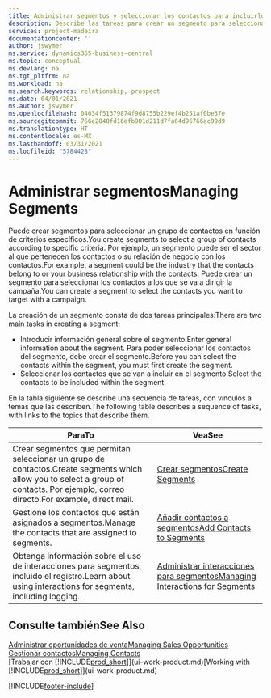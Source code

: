 ```yaml
---
title: Administrar segmentos y seleccionar los contactos para incluirlos | Documentos de Microsoft
description: Describe las tareas para crear un segmento para seleccionar un grupo de contactos según criterios específicos, por ejemplo, contactos de un determinado sector al que desee dirigirse.
services: project-madeira
documentationcenter: ''
author: jswymer
ms.service: dynamics365-business-central
ms.topic: conceptual
ms.devlang: na
ms.tgt_pltfrm: na
ms.workload: na
ms.search.keywords: relationship, prospect
ms.date: 04/01/2021
ms.author: jswymer
ms.openlocfilehash: 04034f51379874f9d8755b229ef4b251af0be37e
ms.sourcegitcommit: 766e2840fd16efb901d211d7fa64d96766ac99d9
ms.translationtype: HT
ms.contentlocale: es-MX
ms.lasthandoff: 03/31/2021
ms.locfileid: "5784428"
---
```

# <a name="managing-segments"></a><span data-ttu-id="e8441-103">Administrar segmentos</span><span class="sxs-lookup"><span data-stu-id="e8441-103">Managing Segments</span></span>
<span data-ttu-id="e8441-104">Puede crear segmentos para seleccionar un grupo de contactos en función de criterios específicos.</span><span class="sxs-lookup"><span data-stu-id="e8441-104">You create segments to select a group of contacts according to specific criteria.</span></span> <span data-ttu-id="e8441-105">Por ejemplo, un segmento puede ser el sector al que pertenecen los contactos o su relación de negocio con los contactos.</span><span class="sxs-lookup"><span data-stu-id="e8441-105">For example, a segment could be the industry that the contacts belong to or your business relationship with the contacts.</span></span> <span data-ttu-id="e8441-106">Puede crear un segmento para seleccionar los contactos a los que se va a dirigir la campaña.</span><span class="sxs-lookup"><span data-stu-id="e8441-106">You can create a segment to select the contacts you want to target with a campaign.</span></span>

<span data-ttu-id="e8441-107">La creación de un segmento consta de dos tareas principales:</span><span class="sxs-lookup"><span data-stu-id="e8441-107">There are two main tasks in creating a segment:</span></span>

* <span data-ttu-id="e8441-108">Introducir información general sobre el segmento.</span><span class="sxs-lookup"><span data-stu-id="e8441-108">Enter general information about the segment.</span></span> <span data-ttu-id="e8441-109">Para poder seleccionar los contactos del segmento, debe crear el segmento.</span><span class="sxs-lookup"><span data-stu-id="e8441-109">Before you can select the contacts within the segment, you must first create the segment.</span></span>
* <span data-ttu-id="e8441-110">Seleccionar los contactos que se van a incluir en el segmento.</span><span class="sxs-lookup"><span data-stu-id="e8441-110">Select the contacts to be included within the segment.</span></span>

<span data-ttu-id="e8441-111">En la tabla siguiente se describe una secuencia de tareas, con vínculos a temas que las describen.</span><span class="sxs-lookup"><span data-stu-id="e8441-111">The following table describes a sequence of tasks, with links to the topics that describe them.</span></span>

| <span data-ttu-id="e8441-112">Para</span><span class="sxs-lookup"><span data-stu-id="e8441-112">To</span></span> | <span data-ttu-id="e8441-113">Vea</span><span class="sxs-lookup"><span data-stu-id="e8441-113">See</span></span> |
| --- | --- |
| <span data-ttu-id="e8441-114">Crear segmentos que permitan seleccionar un grupo de contactos.</span><span class="sxs-lookup"><span data-stu-id="e8441-114">Create segments which allow you to select a group of contacts.</span></span> <span data-ttu-id="e8441-115">Por ejemplo, correo directo.</span><span class="sxs-lookup"><span data-stu-id="e8441-115">For example, direct mail.</span></span> |[<span data-ttu-id="e8441-116">Crear segmentos</span><span class="sxs-lookup"><span data-stu-id="e8441-116">Create Segments</span></span>](marketing-how-create-segment.md) |
| <span data-ttu-id="e8441-117">Gestione los contactos que están asignados a segmentos.</span><span class="sxs-lookup"><span data-stu-id="e8441-117">Manage the contacts that are assigned to segments.</span></span> |[<span data-ttu-id="e8441-118">Añadir contactos a segmentos</span><span class="sxs-lookup"><span data-stu-id="e8441-118">Add Contacts to Segments</span></span>](marketing-add-contact-segment.md) |
| <span data-ttu-id="e8441-119">Obtenga información sobre el uso de interacciones para segmentos, incluido el registro.</span><span class="sxs-lookup"><span data-stu-id="e8441-119">Learn about using interactions for segments, including logging.</span></span> |[<span data-ttu-id="e8441-120">Administrar interacciones para segmentos</span><span class="sxs-lookup"><span data-stu-id="e8441-120">Managing Interactions for Segments</span></span>](marketing-interaction-segments.md) |

## <a name="see-also"></a><span data-ttu-id="e8441-121">Consulte también</span><span class="sxs-lookup"><span data-stu-id="e8441-121">See Also</span></span>
[<span data-ttu-id="e8441-122">Administrar oportunidades de venta</span><span class="sxs-lookup"><span data-stu-id="e8441-122">Managing Sales Opportunities</span></span>](marketing-manage-sales-opportunities.md)  
[<span data-ttu-id="e8441-123">Gestionar contactos</span><span class="sxs-lookup"><span data-stu-id="e8441-123">Managing Contacts</span></span>](marketing-contacts.md)  
<span data-ttu-id="e8441-124">[Trabajar con [!INCLUDE[prod_short](includes/prod_short.md)]](ui-work-product.md)</span><span class="sxs-lookup"><span data-stu-id="e8441-124">[Working with [!INCLUDE[prod_short](includes/prod_short.md)]](ui-work-product.md)</span></span>


[!INCLUDE[footer-include](includes/footer-banner.md)]